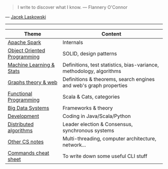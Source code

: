 >  I write to discover what I know.
— Flannery O'Connor

— [Jacek Laskowski](https://jaceklaskowski.gitbooks.io/mastering-spark-sql/)
_______________

|Theme|Content|
|--|--|
|[Apache Spark](spark.html)|Internals|
|[Object Oriented Programming](OOP.html)|SOLID, design patterns|
|[Machine Learning & Stats](ML.html)|Definitions, test statistics, bias-variance, methodology, algorithms|
|[Graphs theory & web](graph.html)|Definitions & theorems, search engines and web's graph properties|
|[Functional Programming](FP.html)|Scala & Cats, categories|
|[Big Data Systems](bd.html)|Frameworks & theory|
|[Development](pl.html)|Coding in Java/Scala/Python|
|[Distributed algorithms](da.html)|Leader election & Consensus, synchronous systems|
|[Other CS notes](div.html)|Multi-threading, computer architecture, network...|
|[Commands cheat sheet](cmd.html)|To write down some useful CLI stuff|


<!--stackedit_data:
eyJoaXN0b3J5IjpbNTMwMDEzMTksMzkxNzU1MjIxXX0=
-->